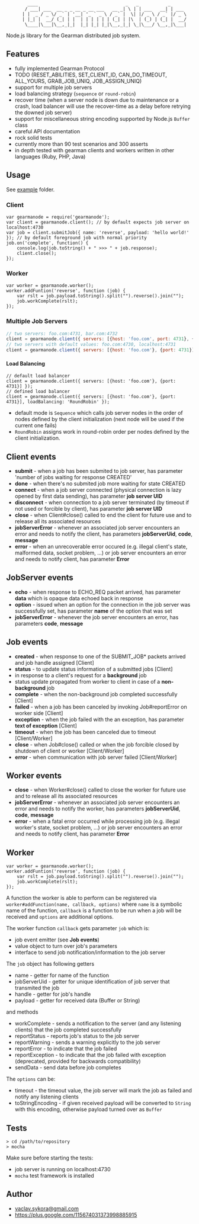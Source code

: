             ____                                 _   _           _
           / ___| ___  __ _ _ __ _ __ ___   __ _| \ | | ___   __| | ___
          | |  _ / _ \/ _` | '__| '_ ` _ \ / _` |  \| |/ _ \ / _` |/ _ \
          | |_| |  __/ (_| | |  | | | | | | (_| | |\  | (_) | (_| |  __/
           \____|\___|\__,_|_|  |_| |_| |_|\__,_|_| \_|\___/ \__,_|\___|


Node.js library for the Gearman distributed job system.


## Features
* fully implemented Gearman Protocol
 * TODO (RESET_ABILITIES, SET_CLIENT_ID, CAN_DO_TIMEOUT, ALL_YOURS, GRAB_JOB_UNIQ, JOB_ASSIGN_UNIQ)
* support for multiple job servers
 * load balancing strategy (`sequence` or `round-robin`)
 * recover time (when a server node is down due to maintenance or a crash, load balancer will use the recover-time as a delay before retrying the downed job server)
* support for miscellaneous string encoding supported by Node.js `Buffer` class
* careful API documentation
* rock solid tests
 * currently more than 90 test scenarios and 300 asserts
* in depth tested with gearman clients and workers written in other languages (Ruby, PHP, Java)


## Usage
See [example](https://github.com/veny/GearmaNode/tree/master/example) folder.

### Client

    var gearmanode = require('gearmanode');
    var client = gearmanode.client(); // by default expects job server on localhost:4730
    var job = client.submitJob({ name: 'reverse', payload: 'hello world!' }); // by default foreground job with normal priority
    job.on('complete', function() {
        console.log(job.toString() + " >>> " + job.response);
        client.close();
    });

### Worker

    var worker = gearmanode.worker();
    worker.addFuntion('reverse', function (job) {
        var rslt = job.payload.toString().split("").reverse().join("");
        job.workComplete(rslt);
    });

### Multiple Job Servers

```javascript
// two servers: foo.com:4731, bar.com:4732
client = gearmanode.client({ servers: [{host: 'foo.com', port: 4731}, {host: 'bar.com', port: 4732}] });
// two servers with default values: foo.com:4730, localhost:4731
client = gearmanode.client({ servers: [{host: 'foo.com'}, {port: 4731}] });
```

#### Load Balancing

    // default load balancer
    client = gearmanode.client({ servers: [{host: 'foo.com'}, {port: 4731}] });
    // defined load balancer
    client = gearmanode.client({ servers: [{host: 'foo.com'}, {port: 4731}], loadBalancing: 'RoundRobin' });

+ default mode is `Sequence` which calls job server nodes in the order of nodes defined by the client initialization (next node will be used if the current one fails)
+ `RoundRobin` assigns work in round-robin order per nodes defined by the client initialization.

## Client events
* **submit** - when a job has been submited to job server, has parameter 'number of jobs waiting for response CREATED'
* **done** - when there's no submited job more waiting for state CREATED
* **connect** - when a job server connected (physical connection is lazy opened by first data sending), has parameter **job server UID**
* **disconnect** - when connection to a job server terminated (by timeout if not used or forcible by client), has parameter **job server UID**
* **close** - when Client#close() called to end the client for future use and to release all its associated resources
* **jobServerError** - whenever an associated job server encounters an error and needs to notify the client, has parameters **jobServerUid**, **code**, **message**
* **error** - when an unrecoverable error occured (e.g. illegal client's state, malformed data, socket problem, ...) or job server encounters an error and needs to notify client, has parameter **Error**

## JobServer events
* **echo** - when response to ECHO_REQ packet arrived, has parameter **data** which is opaque data echoed back in response
* **option** - issued when an option for the connection in the job server was successfully set, has parameter **name** of the option that was set
* **jobServerError** - whenever the job server encounters an error, has parameters **code**, **message**

## Job events
* **created** - when response to one of the SUBMIT_JOB* packets arrived and job handle assigned [Client]
* **status** - to update status information of a submitted jobs [Client]
 * in response to a client's request for a **background** job
 * status update propagated from worker to client in case of a **non-background** job
* **complete** - when the non-background job completed successfully [Client]
* **failed** - when a job has been canceled by invoking Job#reportError on worker side [Client]
* **exception** - when the job failed with the an exception, has parameter **text of exception** [Client]
* **timeout** - when the job has been canceled due to timeout [Client/Worker]
* **close** - when Job#close() called or when the job forcible closed by shutdown of client or worker [Client/Worker]
* **error** - when communication with job server failed [Client/Worker]

## Worker events
* **close** - when Worker#close() called to close the worker for future use and to release all its associated resources
* **jobServerError** - whenever an associated job server encounters an error and needs to notify the worker, has parameters **jobServerUid**, **code**, **message**
* **error** - when a fatal error occurred while processing job (e.g. illegal worker's state, socket problem, ...) or job server encounters an error and needs to notify client, has parameter **Error**

## Worker

    var worker = gearmanode.worker();
    worker.addFuntion('reverse', function (job) {
        var rslt = job.payload.toString().split("").reverse().join("");
        job.workComplete(rslt);
    });

A function the worker is able to perform can be registered via `worker#addFunction(name, callback, options)`
where `name` is a symbolic name of the function, `callback` is a function to be run when a job will be received
and `options` are additional options.

The worker function `callback` gets parameter `job` which is:

* job event emitter (see **Job events**)
* value object to turn over job's parameters
* interface to send job notification/information to the job server

The `job` object has following getters

* name - getter for name of the function
* jobServerUid - getter for unique identification of job server that transmited the job
* handle - getter for job's handle
* payload - getter for received data (Buffer or String)

and methods

* workComplete - sends a notification to the server (and any listening clients) that the job completed successfully
* reportStatus - reports job's status to the job server
* reportWarning - sends a warning explicitly to the job server
* reportError - to indicate that the job failed
* reportException - to indicate that the job failed with exception (deprecated, provided for backwards compatibility)
* sendData - send data before job completes

The `options` can be:

* timeout - the timeout value, the job server will mark the job as failed and notify any listening clients
* toStringEncoding - if given received payload will be converted to `String` with this encoding, otherwise payload turned over as `Buffer`


## Tests

    > cd /path/to/repository
    > mocha

Make sure before starting the tests:

* job server is running on localhost:4730
* `mocha` test framework is installed


## Author

* vaclav.sykora@gmail.com
* https://plus.google.com/115674031373998885915

